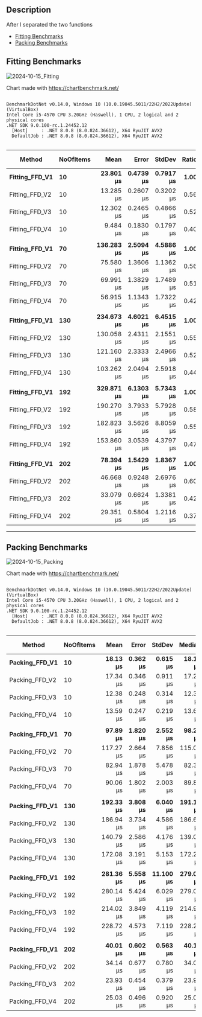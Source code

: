 ## Description
After I separated the two functions

- [Fitting Benchmarks](#fitting-benchmarks)
- [Packing Benchmarks](#packing-benchmarks)


## Fitting Benchmarks

![2024-10-15_Fitting](https://github.com/user-attachments/assets/737d8c3a-fab9-4065-ab7a-e348e13d0717)

Chart made with https://chartbenchmark.net/
```

BenchmarkDotNet v0.14.0, Windows 10 (10.0.19045.5011/22H2/2022Update) (VirtualBox)
Intel Core i5-4570 CPU 3.20GHz (Haswell), 1 CPU, 2 logical and 2 physical cores
.NET SDK 9.0.100-rc.1.24452.12
  [Host]     : .NET 8.0.8 (8.0.824.36612), X64 RyuJIT AVX2
  DefaultJob : .NET 8.0.8 (8.0.824.36612), X64 RyuJIT AVX2


```
| Method         | NoOfItems | Mean       | Error     | StdDev    | Ratio | RatioSD | Gen0    | Allocated | Alloc Ratio |
|--------------- |---------- |-----------:|----------:|----------:|------:|--------:|--------:|----------:|------------:|
| **Fitting_FFD_V1** | **10**        |  **23.801 μs** | **0.4739 μs** | **0.7917 μs** |  **1.00** |    **0.05** |  **1.9531** |   **5.99 KB** |        **1.00** |
| Fitting_FFD_V2 | 10        |  13.285 μs | 0.2607 μs | 0.3202 μs |  0.56 |    0.02 |  1.2207 |   3.76 KB |        0.63 |
| Fitting_FFD_V3 | 10        |  12.302 μs | 0.2465 μs | 0.4866 μs |  0.52 |    0.03 |  1.0529 |   3.26 KB |        0.54 |
| Fitting_FFD_V4 | 10        |   9.484 μs | 0.1830 μs | 0.1797 μs |  0.40 |    0.01 |  0.7477 |    2.3 KB |        0.38 |
|                |           |            |           |           |       |         |         |           |             |
| **Fitting_FFD_V1** | **70**        | **136.283 μs** | **2.5094 μs** | **4.5886 μs** |  **1.00** |    **0.05** | **10.0098** |  **30.91 KB** |        **1.00** |
| Fitting_FFD_V2 | 70        |  75.580 μs | 1.3606 μs | 1.1362 μs |  0.56 |    0.02 |  5.4932 |  16.89 KB |        0.55 |
| Fitting_FFD_V3 | 70        |  69.991 μs | 1.3829 μs | 1.7489 μs |  0.51 |    0.02 |  4.5166 |  14.02 KB |        0.45 |
| Fitting_FFD_V4 | 70        |  56.915 μs | 1.1343 μs | 1.7322 μs |  0.42 |    0.02 |  3.1738 |   9.77 KB |        0.32 |
|                |           |            |           |           |       |         |         |           |             |
| **Fitting_FFD_V1** | **130**       | **234.673 μs** | **4.6021 μs** | **6.4515 μs** |  **1.00** |    **0.04** | **17.8223** |  **54.98 KB** |        **1.00** |
| Fitting_FFD_V2 | 130       | 130.058 μs | 2.4311 μs | 2.1551 μs |  0.55 |    0.02 |  9.5215 |  29.25 KB |        0.53 |
| Fitting_FFD_V3 | 130       | 121.160 μs | 2.3333 μs | 2.4966 μs |  0.52 |    0.02 |  7.6904 |  23.92 KB |        0.44 |
| Fitting_FFD_V4 | 130       | 103.262 μs | 2.0494 μs | 2.5918 μs |  0.44 |    0.02 |  5.2490 |  16.39 KB |        0.30 |
|                |           |            |           |           |       |         |         |           |             |
| **Fitting_FFD_V1** | **192**       | **329.871 μs** | **6.1303 μs** | **5.7343 μs** |  **1.00** |    **0.02** | **24.9023** |  **77.19 KB** |        **1.00** |
| Fitting_FFD_V2 | 192       | 190.270 μs | 3.7933 μs | 5.7928 μs |  0.58 |    0.02 | 12.6953 |  39.34 KB |        0.51 |
| Fitting_FFD_V3 | 192       | 182.823 μs | 3.5626 μs | 8.8059 μs |  0.55 |    0.03 | 10.7422 |  33.65 KB |        0.44 |
| Fitting_FFD_V4 | 192       | 153.860 μs | 3.0539 μs | 4.3797 μs |  0.47 |    0.02 |  7.3242 |  22.73 KB |        0.29 |
|                |           |            |           |           |       |         |         |           |             |
| **Fitting_FFD_V1** | **202**       |  **78.394 μs** | **1.5429 μs** | **1.8367 μs** |  **1.00** |    **0.03** |  **4.6387** |   **14.3 KB** |        **1.00** |
| Fitting_FFD_V2 | 202       |  46.668 μs | 0.9248 μs | 2.6976 μs |  0.60 |    0.04 |  5.6152 |   17.2 KB |        1.20 |
| Fitting_FFD_V3 | 202       |  33.079 μs | 0.6624 μs | 1.3381 μs |  0.42 |    0.02 |  4.2114 |  13.01 KB |        0.91 |
| Fitting_FFD_V4 | 202       |  29.351 μs | 0.5804 μs | 1.2116 μs |  0.37 |    0.02 |  4.2114 |  12.95 KB |        0.91 |

---

## Packing Benchmarks

![2024-10-15_Packing](https://github.com/user-attachments/assets/03801fcb-6da8-43b1-bbc9-c0de2f1e621b)

Chart made with https://chartbenchmark.net/

```

BenchmarkDotNet v0.14.0, Windows 10 (10.0.19045.5011/22H2/2022Update) (VirtualBox)
Intel Core i5-4570 CPU 3.20GHz (Haswell), 1 CPU, 2 logical and 2 physical cores
.NET SDK 9.0.100-rc.1.24452.12
  [Host]     : .NET 8.0.8 (8.0.824.36612), X64 RyuJIT AVX2
  DefaultJob : .NET 8.0.8 (8.0.824.36612), X64 RyuJIT AVX2


```
| Method         | NoOfItems | Mean      | Error    | StdDev    | Median    | Ratio | RatioSD | Gen0    | Allocated | Alloc Ratio |
|--------------- |---------- |----------:|---------:|----------:|----------:|------:|--------:|--------:|----------:|------------:|
| **Packing_FFD_V1** | **10**        |  **18.13 μs** | **0.362 μs** |  **0.615 μs** |  **18.12 μs** |  **1.00** |    **0.05** |  **2.0142** |   **6.25 KB** |        **1.00** |
| Packing_FFD_V2 | 10        |  17.34 μs | 0.346 μs |  0.911 μs |  17.21 μs |  0.96 |    0.06 |  1.9836 |   6.16 KB |        0.98 |
| Packing_FFD_V3 | 10        |  12.38 μs | 0.248 μs |  0.314 μs |  12.32 μs |  0.68 |    0.03 |  1.4648 |   4.49 KB |        0.72 |
| Packing_FFD_V4 | 10        |  13.59 μs | 0.247 μs |  0.219 μs |  13.60 μs |  0.75 |    0.03 |  1.5717 |   4.84 KB |        0.78 |
|                |           |           |          |           |           |       |         |         |           |             |
| **Packing_FFD_V1** | **70**        |  **97.89 μs** | **1.820 μs** |  **2.552 μs** |  **98.28 μs** |  **1.00** |    **0.04** |  **9.7656** |  **30.09 KB** |        **1.00** |
| Packing_FFD_V2 | 70        | 117.27 μs | 2.664 μs |  7.856 μs | 115.00 μs |  1.20 |    0.09 |  9.5215 |  29.52 KB |        0.98 |
| Packing_FFD_V3 | 70        |  82.94 μs | 1.878 μs |  5.478 μs |  82.37 μs |  0.85 |    0.06 |  7.5684 |  23.32 KB |        0.78 |
| Packing_FFD_V4 | 70        |  90.06 μs | 1.802 μs |  2.003 μs |  89.83 μs |  0.92 |    0.03 |  8.3008 |  25.48 KB |        0.85 |
|                |           |           |          |           |           |       |         |         |           |             |
| **Packing_FFD_V1** | **130**       | **192.33 μs** | **3.808 μs** |  **6.040 μs** | **191.18 μs** |  **1.00** |    **0.04** | **17.0898** |   **52.6 KB** |        **1.00** |
| Packing_FFD_V2 | 130       | 186.94 μs | 3.734 μs |  4.586 μs | 186.65 μs |  0.97 |    0.04 | 16.6016 |  51.57 KB |        0.98 |
| Packing_FFD_V3 | 130       | 140.79 μs | 2.586 μs |  4.176 μs | 139.02 μs |  0.73 |    0.03 | 13.1836 |  40.94 KB |        0.78 |
| Packing_FFD_V4 | 130       | 172.08 μs | 3.191 μs |  5.153 μs | 172.23 μs |  0.90 |    0.04 | 14.6484 |  45.04 KB |        0.86 |
|                |           |           |          |           |           |       |         |         |           |             |
| **Packing_FFD_V1** | **192**       | **281.36 μs** | **5.558 μs** | **11.100 μs** | **279.06 μs** |  **1.00** |    **0.05** | **23.4375** |  **72.77 KB** |        **1.00** |
| Packing_FFD_V2 | 192       | 280.14 μs | 5.424 μs |  6.029 μs | 279.02 μs |  1.00 |    0.04 | 22.9492 |  71.25 KB |        0.98 |
| Packing_FFD_V3 | 192       | 214.02 μs | 3.849 μs |  4.119 μs | 214.91 μs |  0.76 |    0.03 | 18.3105 |  56.12 KB |        0.77 |
| Packing_FFD_V4 | 192       | 228.72 μs | 4.573 μs |  7.119 μs | 228.29 μs |  0.81 |    0.04 | 19.7754 |  61.19 KB |        0.84 |
|                |           |           |          |           |           |       |         |         |           |             |
| **Packing_FFD_V1** | **202**       |  **40.01 μs** | **0.602 μs** |  **0.563 μs** |  **40.10 μs** |  **1.00** |    **0.02** |  **5.2490** |  **16.12 KB** |        **1.00** |
| Packing_FFD_V2 | 202       |  34.14 μs | 0.677 μs |  0.780 μs |  34.03 μs |  0.85 |    0.02 |  4.6997 |  14.52 KB |        0.90 |
| Packing_FFD_V3 | 202       |  23.93 μs | 0.454 μs |  0.379 μs |  23.96 μs |  0.60 |    0.01 |  4.6997 |  14.48 KB |        0.90 |
| Packing_FFD_V4 | 202       |  25.03 μs | 0.496 μs |  0.920 μs |  25.04 μs |  0.63 |    0.02 |  5.3711 |  16.51 KB |        1.02 |

